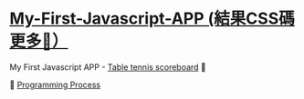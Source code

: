 # [My-First-Javascript-APP (結果CSS碼更多🤣）](https://michellechang2006.github.io/github_page_test/)

My First Javascript APP - [Table tennis scoreboard](https://michellechang2006.github.io/github_page_test) 🥳

📝 [Programming Process]()
